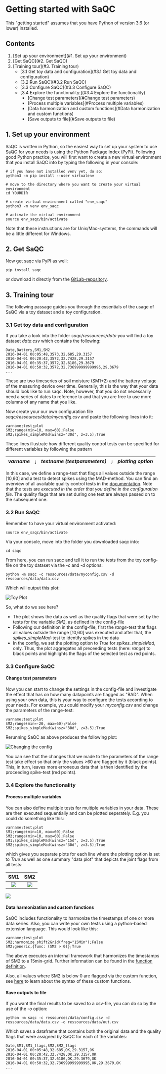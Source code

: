 # Getting started with SaQC

This "getting started" assumes that you have Python of version 3.6 (or lower) installed.

## Contents

1. [Set up your environment](#1. Set up your environment)
2. [Get SaQC](#2. Get SaQC)
3. [Training tour](#3. Training tour) 
	* [3.1 Get toy data and configuration](#3.1 Get toy data and configuration)
	* [3.2 Run SaQC](#3.2 Run SaQC)
	* [3.3 Configure SaQC](#3.3 Configure SaQC)
	* [3.4 Explore the functionality:](#3.4 Explore the functionality)
		* [Change test parameters](#Change test parameters)
		* [Process multiple variables](#Process multiple variables)
		* [Data harmonization and custom functions](#Data harmonization and custom functions)
		* [Save outputs to file](#Save outputs to file)




## 1. Set up your environment

SaQC is written in Python, so the easiest way to set up your system to use SaQC for your needs is using the Python Package Index (PyPI). Following good Python practice, you will first want to create a new virtual environment that you install SaQC into by typing the following in your console:
	
	# if you have not installed venv yet, do so:
	python3 -m pip install --user virtualenv
	
	# move to the directory where you want to create your virtual environment
	cd YOURDIR
	
	# create virtual environment called "env_saqc"
	python3 -m venv env_saqc
	
	# activate the virtual environment
	source env_saqc/bin/activate

Note that these instructions are for Unix/Mac-systems, the commands will be a little different for Windows.

## 2. Get SaQC

Now get saqc via PyPI as well:

	pip install saqc

or download it directly from the [GitLab-repository](https://git.ufz.de/rdm/saqc).

## 3. Training tour

The following passage guides you through the essentials of the usage of SaQC via a toy dataset and a toy configuration.

### 3.1 Get toy data and configuration

If you take a look into the folder *saqc/ressources/data* you will find a toy dataset *data.csv* which contains the following:

	Date,Battery,SM1,SM2
	2016-04-01 00:05:48,3573,32.685,29.3157
	2016-04-01 00:20:42,3572,32.7428,29.3157
	2016-04-01 00:35:37,3572,32.6186,29.3679
	2016-04-01 00:50:32,3572,32.736999999999995,29.3679
	...

These are two timeseries of soil moisture (SM1+2) and the battery voltage of the measuring device over time. Generally, this is the way that your data should look like to run saqc. Note, however, that you do not necessarily need a series of dates to reference to and that you are free to use more columns of any name that you like.

Now create your our own configuration file *saqc/ressources/data/myconfig.csv* and paste the following lines into it:
	
	varname;test;plot
	SM2;range(min=10, max=60);False
	SM2;spikes_simpleMad(winsz="30d", z=3.5);True

These lines illustrate how different quality control tests can be specified for different variables by following the pattern

*varname*|;| *testname (testparameters)*|;| *plotting option*|
:---------------|:------|:------|:----|:--|

In this case, we define a range-test that flags all values outside the range [10,60] and a test to detect spikes using the MAD-method. You can find an overview of all available quality control tests in the [documentation](FunctionDescriptions.md). Note that the tests are _executed in the order that you define in the configuration file_. The quality flags that are set during one test are always passed on to the subsequent one.

### 3.2 Run SaQC

Remember to have your virtual environment activated:

	source env_saqc/bin/activate

Via your console, move into the folder you downloaded saqc into:

	cd saqc

From here, you can run saqc and tell it to run the tests from the toy config-file on the toy dataset via the *-c* and *-d* options:

	python -m saqc -c ressources/data/myconfig.csv -d ressources/data/data.csv

Which will output this plot:

![Toy Plot](images/example_plot_1.png "Toy Plot")

So, what do we see here?

* The plot shows the data as well as the quality flags that were set by the tests for the variable *SM2*, as defined in the config-file
* Following our definition in the config-file, first the *range*-test that flags all values outside the range [10,60] was executed and after that, the *spikes_simpleMad*-test to identify spikes in the data
*  In the config, we set the plotting option to *True* for *spikes_simpleMad*, only. Thus, the plot aggregates all preceeding tests (here: *range*) to black points and highlights the flags of the selected test as red points.

### 3.3 Configure SaQC

#### Change test parameters
Now you can start to change the settings in the config-file and investigate the effect that has on how many datapoints are flagged as "BAD". When using your own data, this is your way to configure the tests according to your needs. For example, you could modify your *myconfig.csv* and change the parameters of the range-test:
	
	varname;test;plot
	SM2;range(min=-20, max=60);False
	SM2;spikes_simpleMad(winsz="30d", z=3.5);True
Rerunning SaQC as above produces the following plot:

![Changing the config](images/example_plot_2.png "Changing the config")

You can see that the changes that we made to the parameters of the range test take effect so that only the values >60 are flagged by it (black points). This, in turn, leaves more erroneous data that is then identified by the proceeding spike-test (red points).

### 3.4 Explore the functionality
#### Process multiple variables
You can also define multiple tests for multiple variables in your data. These are then executed sequentially and can be plotted seperately. E.g. you could do something like this:

	varname;test;plot
	SM1;range(min=10, max=60);False
	SM2;range(min=10, max=60);False
	SM1;spikes_simpleMad(winsz="15d", z=3.5);True
	SM2;spikes_simpleMad(winsz="30d", z=3.5);True

which gives you separate plots for each line where the plotting option is set to *True* as well as one summary "data plot" that depicts the joint flags from all tests:

SM1         |  SM2
:-------------------------:|:-------------------------:
![](images/example_plot_31.png)  |  ![](images/example_plot_32.png)
![](images/example_plot_33.png)

#### Data harmonization and custom functions

SaQC includes functionality to harmonize the timestamps of one or more data series. Also, you can write your own tests using a python-based extension language. This would look like this:

	varname;test;plot
	SM2;harmonize_shift2Grid(freq="15Min");False
	SM2;generic,{func: (SM2 > 0)};True

The above executes an internal framework that harmonizes the timestamps of SM2 to a 15min-grid. Further information can be found in the [function definition](docs/FunctionDescriptions.md).

Also, all values where SM2 is below 0 are flagged via the custom function, see [here](docs/GenericTests.md) to learn about the syntax of these custom functions.

#### Save outputs to file
If you want the final results to be saved to a csv-file, you can do so by the use of the *-o* option:

	python -m saqc -c ressources/data/config.csv -d ressources/data/data.csv -o ressources/data/out.csv 

Which saves a dataframe that contains both the original data and the quality flags that were assigned by SaQC for each of the variables:

	Date,SM1,SM1_flags,SM2,SM2_flags
	2016-04-01 00:05:48,32.685,OK,29.3157,OK
	2016-04-01 00:20:42,32.7428,OK,29.3157,OK
	2016-04-01 00:35:37,32.6186,OK,29.3679,OK
	2016-04-01 00:50:32,32.736999999999995,OK,29.3679,OK
	...

